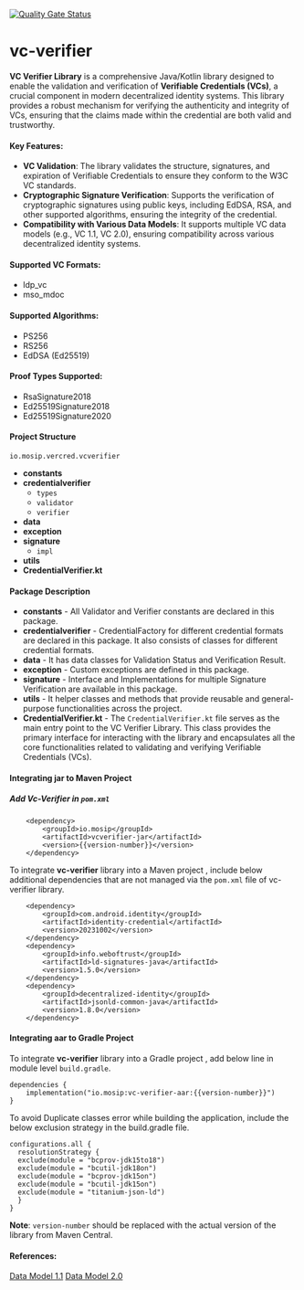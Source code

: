 [![Quality Gate Status](https://sonarcloud.io/api/project_badges/measure?branch=release-1.3.x&project=mosip_vc-verifier&metric=alert_status)](https://sonarcloud.io/dashboard?branch=release-1.3.x&id=mosip_vc-verifier)
# vc-verifier

**VC Verifier Library** is a comprehensive Java/Kotlin library designed to enable the validation and verification of **Verifiable Credentials (VCs)**, a crucial component in modern decentralized identity systems. This library provides a robust mechanism for verifying the authenticity and integrity of VCs, ensuring that the claims made within the credential are both valid and trustworthy.

#### Key Features:

-   **VC Validation**: The library validates the structure, signatures, and expiration of Verifiable Credentials to ensure they conform to the W3C VC standards.
-   **Cryptographic Signature Verification**: Supports the verification of cryptographic signatures using public keys, including EdDSA, RSA, and other supported algorithms, ensuring the integrity of the credential.
-   **Compatibility with Various Data Models**: It supports multiple VC data models (e.g., VC 1.1, VC 2.0), ensuring compatibility across various decentralized identity systems.

#### Supported VC Formats:
-   ldp_vc
-   mso_mdoc

#### Supported Algorithms:
-   PS256
-   RS256
-   EdDSA (Ed25519)

#### Proof Types Supported:
-   RsaSignature2018
-   Ed25519Signature2018
-   Ed25519Signature2020

#### Project Structure

`io.mosip.vercred.vcverifier`
- **constants**
- **credentialverifier**
    - `types`
    - `validator`
    - `verifier`
- **data**
- **exception**
- **signature**
    - `impl`
- **utils**
- **CredentialVerifier.kt**

#### Package Description

- **constants** - All Validator and Verifier constants are declared in this package.
- **credentialverifier** - CredentialFactory for different credential formats are declared in this package. It also consists of classes for different credential formats.
- **data** - It has data classes for Validation Status and Verification Result.
- **exception** - Custom exceptions are defined in this package.
- **signature** - Interface and Implementations for multiple Signature Verification are available in this package.
- **utils** - It helper classes and methods that provide reusable and general-purpose functionalities across the project.
- **CredentialVerifier.kt** - The `CredentialVerifier.kt` file serves as the main entry point to the VC Verifier Library. This class provides the primary interface for interacting with the library and encapsulates all the core functionalities related to validating and verifying Verifiable Credentials (VCs).

#### Integrating jar to Maven Project


##### Add Vc-Verifier in `pom.xml`

        <dependency>
            <groupId>io.mosip</groupId>
            <artifactId>vcverifier-jar</artifactId>
            <version>{{version-number}}</version>
        </dependency>

To integrate **vc-verifier** library into a Maven project ,  include below additional dependencies that are not managed via the `pom.xml` file of vc-verifier library.

        <dependency>
            <groupId>com.android.identity</groupId>
            <artifactId>identity-credential</artifactId>
            <version>20231002</version>
        </dependency>
        <dependency>
            <groupId>info.weboftrust</groupId>
            <artifactId>ld-signatures-java</artifactId>
            <version>1.5.0</version>
        </dependency>
        <dependency>
            <groupId>decentralized-identity</groupId>
            <artifactId>jsonld-common-java</artifactId>
            <version>1.8.0</version>
        </dependency>


#### Integrating aar to Gradle Project

To integrate **vc-verifier** library into a Gradle project ,  add below line in module level `build.gradle`.

	dependencies {
		implementation("io.mosip:vc-verifier-aar:{{version-number}}")
	}

To avoid Duplicate classes error while building the application, include the below exclusion strategy in the build.gradle file.

    configurations.all {  
      resolutionStrategy {  
      exclude(module = "bcprov-jdk15to18")  
      exclude(module = "bcutil-jdk18on")  
      exclude(module = "bcprov-jdk15on")  
      exclude(module = "bcutil-jdk15on")  
      exclude(module = "titanium-json-ld")  
      }  
    }

**Note**: `version-number` should be replaced with the actual version of the library from Maven Central.



#### References:

[Data Model 1.1]( https://www.w3.org/TR/vc-data-model-1.1/)
[Data Model 2.0]( https://www.w3.org/TR/vc-data-model-2.0/)
